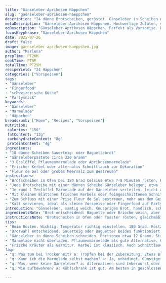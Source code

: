 ```yaml
---
title: "Gänseleber-Aprikosen Häppchen"
slug: "gaenseleber-aprikosen-haeppchen"
description: "24 dünne Brotscheiben, geröstet. Gänseleber in Scheiben darauf. Aprikosenmarmelade. Frische Kräuter oben drauf. Alternative: Briochebrot ersetzt durch Sauerteigbrot, Confiture durch selbstgemachte Pflaumenmarmelade. Kleine Salzflocken zum Würzen. Snacks zum Anrichten, kalt serviert. Aufwand gering. Schnell gemacht. Geht für Feiern. Kein Gluten, wenn Brot glutenfrei. Einfach und variabel."
metaDescription: "Gänseleber-Aprikosen Häppchen. Hochwertige Zutaten, schnell zubereitet. Ideal für Partys. Minimale Vorbereitung, großer Genuss."
ogDescription: "Gänseleber-Aprikosen Häppchen. Perfekt als Vorspeise. Frisch und geschmackvoll. Ein Genuss für jedes Fest."
focusKeyphrase: "Gänseleber-Aprikosen Häppchen"
date: 2025-07-26
draft: false
image: gaenseleber-aprikosen-haeppchen.jpg
author: "Marlena"
prepTime: PT20M
cookTime: PT5M
totalTime: PT25M
recipeYield: "24 Häppchen"
categories: ["Vorspeisen"]
tags:
- "Gänseleber"
- "Fingerfood"
- "schweizerische Küche"
- "Partysnack"
keywords:
- "Gänseleber"
- "Marmelade"
- "Häppchen"
breadcrumb: ["Home", "Recipes", "Vorspeisen"]
nutrition: 
 calories: "150"
 fatContent: "12g"
 carbohydrateContent: "8g"
 proteinContent: "4g"
ingredients:
- "18 dünne Scheiben Sauerteig- oder Baguettebrot"
- "Gänseleberpastete circa 320 Gramm"
- "3 Esslöffel Pflaumenmarmelade oder Aprikosenmarmelade"
- "Frischer Kerbel oder alternativ Schnittlauch zur Dekoration"
- "Fleur de Sel oder grobes Meersalz zum Bestreuen"
instructions:
- "Brotscheiben im Ofen bei 180 Grad Celsius etwa 7-8 Minuten rösten, bis sie knusprig sind. Herausnehmen, kurz abkühlen lassen."
- "Jede Brotscheibe mit einer dünnen Scheibe Gänseleber belegen, etwa 12 Gramm pro Stück."
- "Je rund 1 Teelöffel Marmelade auf der Gänseleber verteilen, leicht andrücken, nicht zu viel damit es nicht verläuft."
- "Mit kleinen Blättchen frischen Kerbels oder feingeschnittenem Schnittlauch garnieren."
- "Zum Schluss mit einer Prise Fleur de Sel bestreuen, mehr aus dem Geschmacksempfinden."
- "Kalt servieren, ideal als kleine Vorspeise oder Fingerfood auf Partys."
introduction: "Gänseleber, samtig weich. Knuspriges Brot, handlich, schneidet sich gut. Marmelade säuerlich süß, Pflaume als Alternative zu Aprikose. Frische Kräuter geben Signal, grün, frisch, leicht würzig. Salz nicht zu vergessen, hebt Aromen, bringt Spannung. Ideal für kleine Versammlungen. Einfach anzurichten, kaum Aufwand. Unterschiedliche Brotarten funktionieren, wichtig: nicht zu dick, sonst erdrückt Gänseleber. Ruhezeit minimal. Man cave oder feines Event. Variation: etwas Pfeffer, Chili-Flocken oder Orangenzesten. Schnell gemacht, schnell weg. Kein Eier, keine Milch im Belag, gut für Allergiker. Starke Kombination aus Texturen und Geschmäckern. Wichtig: Qualität der Gänseleber, vorgekühlt lagern. Beim Servieren Raumtemperatur optimal. Vorsicht bei der Marmeladenmenge. Keine überladenen Häppchen, klein und hauchdünn. Minimalistisch, reduziert auf das Wesentliche."
ingredientsNote: "Brot entscheidend: Baguette oder Brioche weich, aber auch Sauerteig interessant wegen vollem Aroma. bitte dünn schneiden, kein dicker Schnitt. Gänseleber pastete oder in Scheiben, frisch oder vakuumiert. Marmelade selbst machen oder aus dem Handel, wichtig: keine Stücke, cremig. Pflaume als Ersatz, dunkler, herber. Kräuterwahl: Kerbel typisch, alternativ Schnittlauch, Petersilie oder Minze für Twist. Salz nicht vergessen, bringt Lebensfreude. Traditionell keine Nüsse oder Milchprodukte drin, gut für Allergiker. Die Mischung aus süß, salzig und umami Elementen macht Charakter. Frische Kräuter als visueller Schuss, auch für Duft. Rohe Brotscheiben beim Rösten kontrollieren, nicht verbrennen. Kleine Vielfalt durch Marmeladenvariationen erlaubt. Kühlung hilft Haltbarkeit, beim Servieren bitte Zimmertemperatur anpeilen. Gänseleber temperaturempfindlich, nicht zu lange draußen lassen."
instructionsNote: "Brotscheiben in Ofen oder Toaster rösten, gleichmäßig und goldbraun. Kurz abkühlen, damit Gänseleber nicht zerläuft. Gänseleber in hauchdünne Scheiben schneiden, nicht zu dick, einfache Portionierbarkeit wichtig. Marmelade portioniert auflegen, nicht zu viel damit Brot nicht matschig. Kräuter kleinzupfen, dekorativ auflegen, sparsam. Salz vorsichtig hinzufügen, Geschmack kontrollieren. Alles rasch servieren, keine zu lange Wartezeit, sonst schwärmt Gänseleber. Alternativ Marmeladenschicht unter Gänseleber für andere Geschmacksidee. Variationen mit Zitrusabrieb, Chili oder schwarzen Pfefferkörnern denkbar. Wichtig: Handhabung hygienisch, Gänseleber kühl lagern. Vorsicht wegen temperaturempfindlicher Natur, am besten Raumtemperatur kurz vor dem Servieren. Kein Überladen der Häppchen, Balance bewahren. Einfach zu machen, dennoch elegant genug. Gute Vorbereitung entspannt die Präsentation. Tücher oder Serviettentechnik als Unterlage ansprechend. Sofort essen, niemand mag gummiartige Konsistenz später."
tips:
- "Beim Rösten. Wichtig: Temperatur richtig einstellen. 180 Grad. Röstzeit etwa 7-8 Minuten. Überwachen, nicht anbrennen. Goldbraun ist perfekt. Knusprigkeit entscheidet über Genuss."
- "Brotwahl entscheidend. Sauerteig oder Baguette? Beides funktioniert. Baguette weicher, Sauerteig aromatisch. Dünn schneiden bitte. Dicke Scheiben erdrücken Gänseleber. Balancierte Texturen sind wichtig."
- "Gänseleber in dünne Scheiben schneiden. Portionen etwa 12 Gramm. Struktur wichtig, nicht zu dick. Kalte Lagerung beachten. Vor dem Servieren auf Zimmertemperatur bringen."
- "Marmelade nicht überladen. Pflaumenmarmelade als gute Alternative. Cremig, keine Stücke. Schöne Balance zwischen süß und salzig. Ältere Rezepte mit Aprikosenmarmelade ausprobieren. Variabilität geben."
- "Frische Kräuter als Garnitur. Kerbel ist klassisch. Auch Schnittlauch denkbar. Lernen, die perfekt zu Portionen zu dekorieren. Salz nicht vergessen. Es hebt und bringt Aromen hervor."
faq:
- "q: Was tun bei Trockenheit? a: Tropfen bei der Zubereitung. Etwas Brühe hilft. Oder eine Prise Öl. Gänseleber bleibt dann saftig."
- "q: Kann ich die Marmelade selbst machen? a: Ja, unbedingt. Günstiger und geschmackvoller. Frische Früchte nutzen. Alternativen sind Pflaumen und Aprikosen zugleich."
- "q: Was, wenn keine Gänseleber? a: Alternativen sind Leberwurst oder andere Pasteten. Geschmack ist unterschiedlich. Aber auch lecker, je nach Markt."
- "q: Wie aufbewahren? a: Kühlschrank ist gut. Am besten in geschlossenen Behältern. Vermeiden von kontaminierten Lebensmitteln. Zimmertemperatur vor dem Servieren anstreben."

---
```

